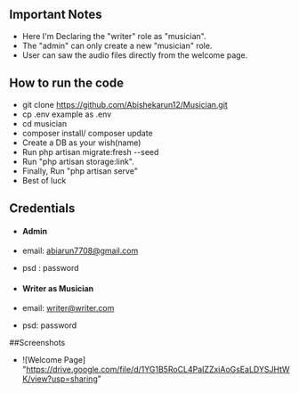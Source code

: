 ## Important Notes
- Here I'm Declaring the "writer" role as "musician".
- The "admin" can only create a new "musician" role.
- User can saw the audio files directly from the welcome page.

## How to run the code
- git clone https://github.com/Abishekarun12/Musician.git
- cp .env example as .env
- cd musician
- composer install/ composer update
- Create a DB as your wish(name)
- Run php artisan migrate:fresh --seed
- Run "php artisan storage:link".
- Finally, Run "php artisan serve"
- Best of luck 


## Credentials
- #### Admin
- email: abiarun7708@gmail.com
- psd : password

- #### Writer as Musician
- email: writer@writer.com
- psd: password

##Screenshots
- ![Welcome Page] "https://drive.google.com/file/d/1YG1B5RoCL4PaIZZxiAoGsEaLDYSJHtWK/view?usp=sharing"
